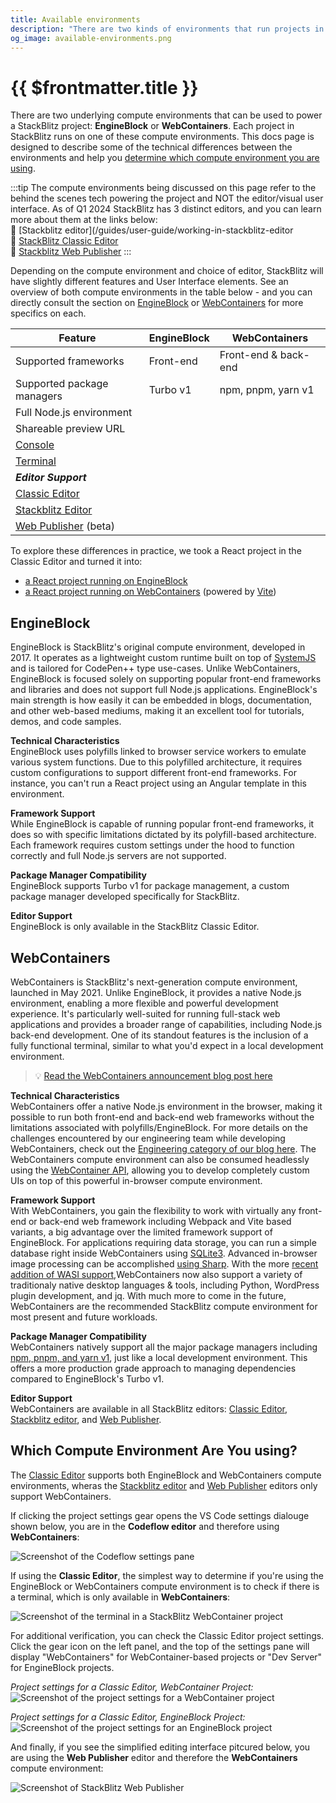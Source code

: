 ```yaml
---
title: Available environments
description: "There are two kinds of environments that run projects in StackBlitz: EngineBlock and WebContainers. Each project in StackBlitz is tied to one or the other."
og_image: available-environments.png
---
```


<script setup lang="ts">
  import SupportIcon from '@theme/components/Icons/SupportIcon.vue';
</script>

# {{ $frontmatter.title }}

There are two underlying compute environments that can be used to power a StackBlitz project: **EngineBlock** or **WebContainers**. Each project in StackBlitz runs on one of these compute environments. This docs page is designed to describe some of the technical differences between the environments and help you [determine which compute environment you are using](#which-compute-environment-are-you-using).

:::tip
The compute environments being discussed on this page refer to the behind the scenes tech powering the project and NOT the editor/visual user interface. As of Q1 2024 StackBlitz has 3 distinct editors, and you can learn more about them at the links below:<br>
:link: [Stackblitz editor](/guides/user-guide/working-in-stackblitz-editor<br>
:link: [StackBlitz Classic Editor](/guides/user-guide/getting-started)<br>
:link: [Stackblitz Web Publisher](/guides/integration/integrating-web-publisher)
:::

Depending on the compute environment and choice of editor, StackBlitz will have slightly different features and User Interface elements. See an overview of both compute environments in the table below - and you can directly consult the section on [EngineBlock](#engineblock) or [WebContainers](#webcontainers) for more specifics on each.

| Feature | EngineBlock | WebContainers |
| --- | --- | --- |
| Supported frameworks | <SupportIcon value="star-half" label="" /> Front-end | <SupportIcon value="star" label="" /> Front-end & back-end |
| Supported package managers | <SupportIcon value="star-half" label="" /> Turbo v1 | <SupportIcon value="star" label="" /> npm, pnpm, yarn v1 |
| Full Node.js environment | <SupportIcon value="no" label="Not available" /> | <SupportIcon value="yes" label="Available" /> |
| Shareable preview URL | <SupportIcon value="yes" label="Available" /> | <SupportIcon value="no" label="Not available" /> |
| [Console](/guides/user-guide/ide-whats-on-your-screen#console) | <SupportIcon value="yes" label="Available" /> | <SupportIcon value="no" label="Not available" /> |
| [Terminal](/guides/user-guide/ide-whats-on-your-screen#terminal) | <SupportIcon value="no" label="Not available" /> | <SupportIcon value="yes" label="Available" /> |
| ***Editor Support*** |  |  |
| [Classic Editor](/guides/user-guide/getting-started) | <SupportIcon value="yes" label="Available" /> | <SupportIcon value="yes" label="Available" /> |
| [Stackblitz Editor](/guides/user-guide/working-in-stackblitz-editor) | <SupportIcon value="no" label="Not available" /> | <SupportIcon value="yes" label="Available" /> |
| [Web Publisher](/codeflow/content-updates-with-web-publisher) (beta) | <SupportIcon value="no" label="Not available" /> | <SupportIcon value="yes" label="Available" /> |

To explore these differences in practice, we took a React project in the Classic Editor and turned it into:

- [a React project running on EngineBlock](https://stackblitz.com/fork/react)
- [a React project running on WebContainers](https://vite.new/react) (powered by [Vite](https://vitejs.dev/))

## EngineBlock
EngineBlock is StackBlitz's original compute environment, developed in 2017. It operates as a lightweight custom runtime built on top of [SystemJS](https://github.com/systemjs/systemjs#systemjs) and is tailored for CodePen++ type use-cases. Unlike WebContainers, EngineBlock is focused solely on supporting popular front-end frameworks and libraries and does not support full Node.js applications. EngineBlock's main strength is how easily it can be embedded in blogs, documentation, and other web-based mediums, making it an excellent tool for tutorials, demos, and code samples.

**Technical Characteristics** <br>
EngineBlock uses polyfills linked to browser service workers to emulate various system functions. Due to this polyfilled architecture, it requires custom configurations to support different front-end frameworks. For instance, you can't run a React project using an Angular template in this environment.

**Framework Support** <br>
While EngineBlock is capable of running popular front-end frameworks, it does so with specific limitations dictated by its polyfill-based architecture. Each framework requires custom settings under the hood to function correctly and full Node.js servers are not supported.

**Package Manager Compatibility** <br>
EngineBlock supports Turbo v1 for package management, a custom package manager developed specifically for StackBlitz.

**Editor Support** <br> 
EngineBlock is only available in the StackBlitz Classic Editor.

## WebContainers
WebContainers is StackBlitz's next-generation compute environment, launched in May 2021. Unlike EngineBlock, it provides a native Node.js environment, enabling a more flexible and powerful development experience. It's particularly well-suited for running full-stack web applications and provides a broader range of capabilities, including Node.js back-end development. One of its standout features is the inclusion of a fully functional terminal, similar to what you'd expect in a local development environment.

> 💡 [Read the WebContainers announcement blog post here](https://blog.stackblitz.com/posts/introducing-webcontainers/)

**Technical Characteristics** <br>
WebContainers offer a native Node.js environment in the browser, making it possible to run both front-end and back-end web frameworks without the limitations associated with polyfills/EngineBlock. For more details on the challenges encountered by our engineering team while developing WebContainers, check out the [Engineering category of our blog here](https://blog.stackblitz.com/categories/engineering/). The WebContainers compute environment can also be consumed headlessly using the [WebContainer API](https://blog.stackblitz.com/posts/webcontainer-api-is-here/), allowing you to develop completely custom UIs on top of this powerful in-browser compute environment.

**Framework Support**  
With WebContainers, you gain the flexibility to work with virtually any front-end or back-end web framework including Webpack and Vite based variants, a big advantage over the limited framework support of EngineBlock. For applications requiring data storage, you can run a simple database right inside WebContainers using [SQLite3](https://blog.stackblitz.com/posts/introducing-sqlite3-webcontainers-support/). Advanced in-browser image processing can be accomplished [using Sharp](https://blog.stackblitz.com/posts/bringing-sharp-to-wasm-and-webcontainers/). With the more [recent addition of WASI support](https://blog.stackblitz.com/posts/announcing-wasi/),WebContainers now also support a variety of traditionaly native desktop languages & tools, including Python, WordPress plugin development, and jq. With much more to come in the future, WebContainers are the recommended StackBlitz compute environment for most present and future workloads.

**Package Manager Compatibility** <br>
WebContainers natively support all the major package managers including [npm, pnpm, and yarn v1](https://blog.stackblitz.com/posts/announcing-native-package-manager-support/), just like a local development environment. This offers a more production grade approach to managing dependencies compared to EngineBlock's Turbo v1.

**Editor Support** <br>
WebContainers are available in all StackBlitz editors: [Classic Editor](/guides/user-guide/getting-started), [Stackblitz editor](/guides/user-guide/working-in-stackblitz-editor), and [Web Publisher](/codeflow/content-updates-with-web-publisher).

## Which Compute Environment Are You using?

The [Classic Editor](/guides/user-guide/getting-started) supports both EngineBlock and WebContainers compute environments, wheras the [Stackblitz editor](/guides/user-guide/working-in-stackblitz-editor) and [Web Publisher](/codeflow/content-updates-with-web-publisher) editors only support WebContainers.

If clicking the project settings gear opens the VS Code settings dialouge shown below, you are in the **Codeflow editor** and therefore using **WebContainers**:

![Screenshot of the Codeflow settings pane](./assets/codeflow-settings.png)

If using the **Classic Editor**, the simplest way to determine if you're using the EngineBlock or WebContainers compute environment is to check if there is a terminal, which is only available in **WebContainers**:

![Screenshot of the terminal in a StackBlitz WebContainer project](./assets/stackblitz_terminal.png)

For additional verification, you can check the Classic Editor project settings. Click the gear icon on the left panel, and the top of the settings pane will display "WebContainers" for WebContainer-based projects or "Dev Server" for EngineBlock projects. 

_Project settings for a Classic Editor, WebContainer Project:_
![Screenshot of the project settings for a WebContainer project](./assets/webcontainer_settings.png)

_Project settings for a Classic Editor, EngineBlock Project:_
![Screenshot of the project settings for an EngineBlock project](./assets/engineblock_settings_devserver.png)

And finally, if you see the simplified editing interface pitcured below, you are using the **Web Publisher** editor and therefore the **WebContainers** compute environment:

![Screenshot of StackBlitz Web Publisher](./assets/wp-whole.png)